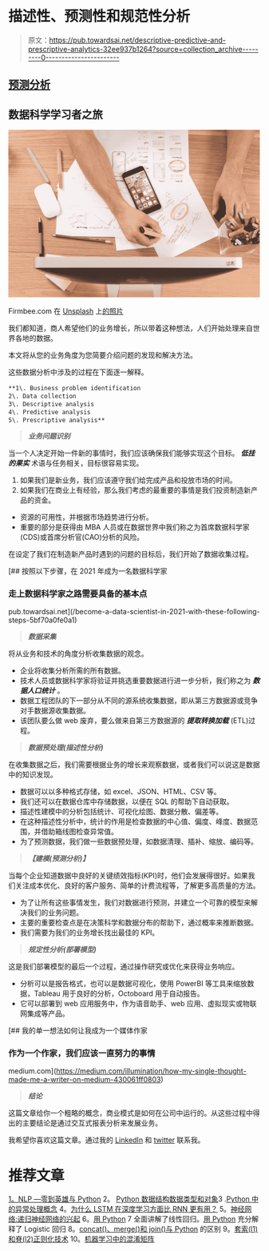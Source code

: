 # 描述性、预测性和规范性分析

> 原文：<https://pub.towardsai.net/descriptive-predictive-and-prescriptive-analytics-32ee937b1264?source=collection_archive---------0----------------------->

## [预测分析](https://towardsai.net/p/category/predictive-analytics)

## 数据科学学习者之旅

![](img/15b4bbf93b9b2b14155babae7e3165bf.png)

Firmbee.com 在 [Unsplash](https://unsplash.com?utm_source=medium&utm_medium=referral) 上[的照片](https://unsplash.com/@firmbee?utm_source=medium&utm_medium=referral)

我们都知道，商人希望他们的业务增长，所以带着这种想法，人们开始处理来自世界各地的数据。

本文将从您的业务角度为您简要介绍问题的发现和解决方法。

这些数据分析中涉及的过程在下面逐一解释。

```
**1\. Business problem identification
2\. Data collection 
3\. Descriptive analysis
4\. Predictive analysis
5\. Prescriptive analysis**
```

> ***业务问题识别***

当一个人决定开始一件新的事情时，我们应该确保我们能够实现这个目标。 ***低挂的果实*** 术语与任务相关，目标很容易实现。

1.  如果我们是新业务，我们应该遵守我们给完成产品和投放市场的时间。
2.  如果我们在商业上有经验，那么我们考虑的最重要的事情是我们投资制造新产品的资金。

*   资源的可用性，并根据市场趋势进行分析。
*   重要的部分是获得由 MBA 人员或在数据世界中我们称之为首席数据科学家(CDS)或首席分析官(CAO)分析的风险。

在设定了我们在制造新产品时遇到的问题的目标后，我们开始了数据收集过程。

[](/become-a-data-scientist-in-2021-with-these-following-steps-5bf70a0fe0a1) [## 按照以下步骤，在 2021 年成为一名数据科学家

### 走上数据科学家之路需要具备的基本点

pub.towardsai.net](/become-a-data-scientist-in-2021-with-these-following-steps-5bf70a0fe0a1) 

> ***数据采集***

将从业务和技术的角度分析收集数据的观念。

*   企业将收集分析所需的所有数据。
*   技术人员或数据科学家将验证并挑选重要数据进行进一步分析，我们称之为 ***数据人口统计*** 。
*   数据工程团队的下一部分从不同的源系统收集数据，即从第三方数据源或竞争对手数据源收集数据。
*   该团队要么做 web 废弃，要么做来自第三方数据源的 ***提取转换加载*** (ETL)过程。

> ***数据预处理(描述性分析)***

在收集数据之后，我们需要根据业务的增长来观察数据，或者我们可以说这是数据中的知识发现。

*   数据可以以多种格式存储，如 excel、JSON、HTML、CSV 等。
*   我们还可以在数据仓库中存储数据，以便在 SQL 的帮助下自动获取。
*   描述性建模中的分析包括统计、可视化绘图、数据分散、偏差等。
*   在这种描述性分析中，统计的作用是检查数据的中心值、偏度、峰度、数据范围，并借助箱线图检查异常值。
*   为了预测数据，我们做一些数据预处理，如数据清理、插补、缩放、编码等。

> ***【建模(预测分析)】***

当每个企业知道数据中良好的关键绩效指标(KPI)时，他们会发展得很好。如果我们关注成本优化、良好的客户服务、简单的计费流程等，了解更多高质量的方法。

*   为了让所有这些事情发生，我们对数据进行预测，并建立一个可靠的模型来解决我们的业务问题。
*   主要的重要检查点是在决策科学和数据分布的帮助下，通过概率来推断数据。
*   我们需要为我们的业务增长找出最佳的 KPI。

> ***规定性分析(部署模型)***

这是我们部署模型的最后一个过程，通过操作研究或优化来获得业务响应。

*   分析可以是报告格式，也可以是数据可视化，使用 PowerBI 等工具来缩放数据，Tableau 用于良好的分析，Octoboard 用于自动报告。
*   它可以部署到 web 应用服务中，作为语音助手、web 应用、虚拟现实或物联网集成等产品。

[](https://medium.com/illumination/how-my-single-thought-made-me-a-writer-on-medium-430061ff0803) [## 我的单一想法如何让我成为一个媒体作家

### 作为一个作家，我们应该一直努力的事情

medium.com](https://medium.com/illumination/how-my-single-thought-made-me-a-writer-on-medium-430061ff0803) 

> ***结论***

这篇文章给你一个粗略的概念，商业模式是如何在公司中运行的。从这些过程中得出的主要结论是通过交互式报表分析来发展业务。

我希望你喜欢这篇文章。通过我的 [LinkedIn](https://www.linkedin.com/in/data-scientist-95040a1ab/) 和 [twitter](https://twitter.com/amitprius) 联系我。

# 推荐文章

[1。NLP —零到英雄与 Python](https://medium.com/towards-artificial-intelligence/nlp-zero-to-hero-with-python-2df6fcebff6e?sk=2231d868766e96b13d1e9d7db6064df1)
2。 [Python 数据结构数据类型和对象](https://medium.com/towards-artificial-intelligence/python-data-structures-data-types-and-objects-244d0a86c3cf?sk=42f4b462499f3fc3a160b21e2c94dba6)3 .[Python 中的异常处理概念](/exception-handling-concepts-in-python-4d5116decac3?source=friends_link&sk=a0ed49d9fdeaa67925eac34ecb55ea30)
4。[为什么 LSTM 在深度学习方面比 RNN 更有用？](/deep-learning-88e218b74a14?source=friends_link&sk=540bf9088d31859d50dbddab7524ba35)
5。[神经网络:递归神经网络的兴起](/neural-networks-the-rise-of-recurrent-neural-networks-df740252da88?source=friends_link&sk=6844935e3de14e478ce00f0b22e419eb)
6。[用 Python](https://medium.com/towards-artificial-intelligence/fully-explained-linear-regression-with-python-fe2b313f32f3?source=friends_link&sk=53c91a2a51347ec2d93f8222c0e06402)
7 全面讲解了线性回归。[用 Python](https://medium.com/towards-artificial-intelligence/fully-explained-logistic-regression-with-python-f4a16413ddcd?source=friends_link&sk=528181f15a44e48ea38fdd9579241a78)
充分解释了 Logistic 回归 8。[concat()、merge()和 join()与 Python](/differences-between-concat-merge-and-join-with-python-1a6541abc08d?source=friends_link&sk=3b37b694fb90db16275059ea752fc16a)
的区别 9。[套索(l1)和脊(l2)正则化技术](/lasso-l1-and-ridge-l2-regularization-techniques-33b7f12ac0b?source=friends_link&sk=b77a29aac0ab8d63ba6b449c03180cd5)
10。[机器学习中的混淆矩阵](https://medium.com/analytics-vidhya/confusion-matrix-in-machine-learning-91b6e2b3f9af?source=friends_link&sk=11c6531da0bab7b504d518d02746d4cc)